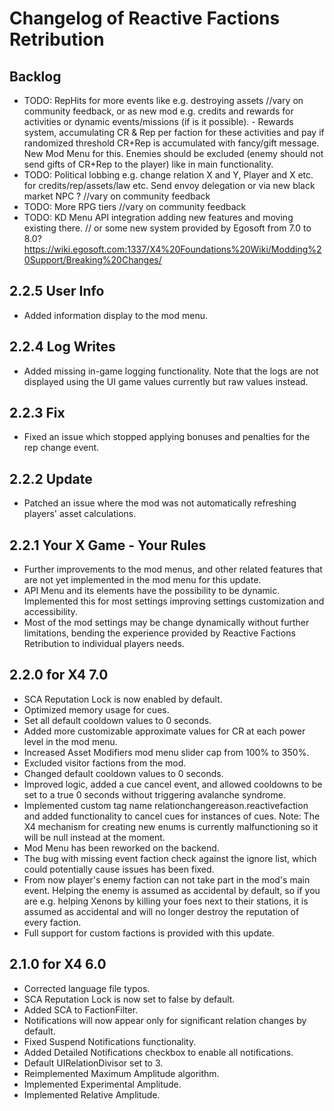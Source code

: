 # Changelog of Reactive Factions Retribution

## Backlog

- TODO: RepHits for more events like e.g. destroying assets //vary on community feedback, or as new mod e.g. credits and rewards for activities or dynamic events/missions (if is it possible). - Rewards system, accumulating CR & Rep per faction for these activities and pay if randomized threshold CR+Rep is accumulated with fancy/gift message. New Mod Menu for this. Enemies should be excluded (enemy should not send gifts of CR+Rep to the player) like in main functionality.
- TODO: Political lobbing e.g. change relation X and Y, Player and X etc. for credits/rep/assets/law etc. Send envoy delegation or via new black market NPC ?  //vary on community feedback
- TODO: More RPG tiers //vary on community feedback
- TODO: KD Menu API integration adding new features and moving existing there. // or some new system provided by Egosoft from 7.0 to 8.0? https://wiki.egosoft.com:1337/X4%20Foundations%20Wiki/Modding%20Support/Breaking%20Changes/ 

## 2.2.5 User Info

- Added information display to the mod menu.

## 2.2.4 Log Writes

- Added missing in-game logging functionality. Note that the logs are not displayed using the UI game values currently but raw values instead.

## 2.2.3 Fix

- Fixed an issue which stopped applying bonuses and penalties for the rep change event.

## 2.2.2 Update

- Patched an issue where the mod was not automatically refreshing players' asset calculations.

## 2.2.1 Your X Game - Your Rules

- Further improvements to the mod menus, and other related features that are not yet implemented in the mod menu for this update.
- API Menu and its elements have the possibility to be dynamic. Implemented this for most settings improving settings customization and accessibility.
- Most of the mod settings may be change dynamically without further limitations, bending the experience provided by Reactive Factions Retribution to individual players needs.

## 2.2.0 for X4 7.0

- SCA Reputation Lock is now enabled by default.
- Optimized memory usage for cues.
- Set all default cooldown values to 0 seconds.
- Added more customizable approximate values for CR at each power level in the mod menu.
- Increased Asset Modifiers mod menu slider cap from 100% to 350%.
- Excluded visitor factions from the mod.
- Changed default cooldown values to 0 seconds.
- Improved logic, added a cue cancel event, and allowed cooldowns to be set to a true 0 seconds without triggering avalanche syndrome.
- Implemented custom tag name relationchangereason.reactivefaction and added functionality to cancel cues for instances of cues. Note: The X4 mechanism for creating new enums is currently malfunctioning so it will be null instead at the moment.
- Mod Menu has been reworked on the backend.
- The bug with missing event faction check against the ignore list, which could potentially cause issues has been fixed.
- From now player's enemy faction can not take part in the mod's main event. Helping the enemy is assumed as accidental by default, so if you are e.g. helping Xenons by killing your foes next to their stations, it is assumed as accidental and will no longer destroy the reputation of every faction.
- Full support for custom factions is provided with this update.

## 2.1.0 for X4 6.0

- Corrected language file typos.
- SCA Reputation Lock is now set to false by default.
- Added SCA to FactionFilter.
- Notifications will now appear only for significant relation changes by default.
- Fixed Suspend Notifications functionality.
- Added Detailed Notifications checkbox to enable all notifications.
- Default UIRelationDivisor set to 3.
- Reimplemented Maximum Amplitude algorithm.
- Implemented Experimental Amplitude.
- Implemented Relative Amplitude.